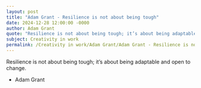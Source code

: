 ```yaml
---
layout: post
title: "Adam Grant - Resilience is not about being tough"
date: 2024-12-28 12:00:00 -0000
author: Adam Grant
quote: "Resilience is not about being tough; it’s about being adaptable and open to change."
subject: Creativity in work
permalink: /Creativity in work/Adam Grant/Adam Grant - Resilience is not about being tough
---
```


Resilience is not about being tough; it’s about being adaptable and open to change.

- Adam Grant
